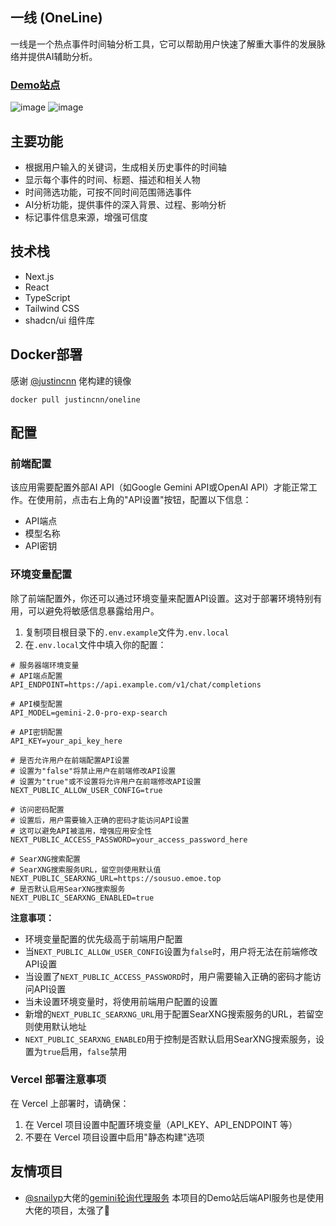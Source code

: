 ## 一线 (OneLine)

一线是一个热点事件时间轴分析工具，它可以帮助用户快速了解重大事件的发展脉络并提供AI辅助分析。
### [Demo站点](https://oneline.chengtx.me)
![image](https://github.com/user-attachments/assets/6d20acf8-c4a7-4a52-9849-1d526ec50ba7)
![image](https://github.com/user-attachments/assets/1b8adf2c-2223-4ba5-94bd-0c223889fd1b)

## 主要功能

- 根据用户输入的关键词，生成相关历史事件的时间轴
- 显示每个事件的时间、标题、描述和相关人物
- 时间筛选功能，可按不同时间范围筛选事件
- AI分析功能，提供事件的深入背景、过程、影响分析
- 标记事件信息来源，增强可信度

## 技术栈

- Next.js
- React
- TypeScript
- Tailwind CSS
- shadcn/ui 组件库

## Docker部署
感谢 [@justincnn](https://github.com/justincnn) 佬构建的镜像
```
docker pull justincnn/oneline
```

## 配置

### 前端配置

该应用需要配置外部AI API（如Google Gemini API或OpenAI API）才能正常工作。在使用前，点击右上角的"API设置"按钮，配置以下信息：

- API端点
- 模型名称
- API密钥

### 环境变量配置

除了前端配置外，你还可以通过环境变量来配置API设置。这对于部署环境特别有用，可以避免将敏感信息暴露给用户。

1. 复制项目根目录下的`.env.example`文件为`.env.local`
2. 在`.env.local`文件中填入你的配置：

```
# 服务器端环境变量
# API端点配置
API_ENDPOINT=https://api.example.com/v1/chat/completions

# API模型配置
API_MODEL=gemini-2.0-pro-exp-search

# API密钥配置
API_KEY=your_api_key_here

# 是否允许用户在前端配置API设置
# 设置为"false"将禁止用户在前端修改API设置
# 设置为"true"或不设置将允许用户在前端修改API设置
NEXT_PUBLIC_ALLOW_USER_CONFIG=true

# 访问密码配置
# 设置后，用户需要输入正确的密码才能访问API设置
# 这可以避免API被滥用，增强应用安全性
NEXT_PUBLIC_ACCESS_PASSWORD=your_access_password_here

# SearXNG搜索配置
# SearXNG搜索服务URL，留空则使用默认值
NEXT_PUBLIC_SEARXNG_URL=https://sousuo.emoe.top
# 是否默认启用SearXNG搜索服务
NEXT_PUBLIC_SEARXNG_ENABLED=true
```

**注意事项：**

- 环境变量配置的优先级高于前端用户配置
- 当`NEXT_PUBLIC_ALLOW_USER_CONFIG`设置为`false`时，用户将无法在前端修改API设置
- 当设置了`NEXT_PUBLIC_ACCESS_PASSWORD`时，用户需要输入正确的密码才能访问API设置
- 当未设置环境变量时，将使用前端用户配置的设置
- 新增的`NEXT_PUBLIC_SEARXNG_URL`用于配置SearXNG搜索服务的URL，若留空则使用默认地址
- `NEXT_PUBLIC_SEARXNG_ENABLED`用于控制是否默认启用SearXNG搜索服务，设置为`true`启用，`false`禁用

### Vercel 部署注意事项

在 Vercel 上部署时，请确保：

1. 在 Vercel 项目设置中配置环境变量（API_KEY、API_ENDPOINT 等）
2. 不要在 Vercel 项目设置中启用"静态构建"选项

## 友情项目
- [@snailyp](https://github.com/snailyp)大佬的[gemini轮询代理服务](https://github.com/snailyp/gemini-balance) 本项目的Demo站后端API服务也是使用大佬的项目，太强了🤗
